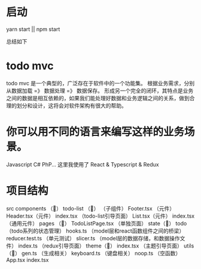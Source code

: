 # 启动

yarn start || npm start

总结如下

# todo mvc

todo mvc 是一个典型的，广泛存在于软件中的一个功能集。 根据业务需求，分别从数据加载 =》 数据处理 =》 数据保存。 形成另一个完全的闭环，其特点是业务之间的数据是相互依赖的，如果我们能处理好数据和业务逻辑之间的关系，做到合理的划分和设计，这将会对软件架构有很大的帮助。

# 你可以用不同的语言来编写这样的业务场景。

Javascript C# PhP...
这里我使用了 React & Typescript & Redux

# 项目结构
src
    components （📃）
        todo-list （📁）  （子组件）
            Footer.tsx （元件）
            Header.tsx（元件）
            index.tsx （todo-list引导页面）
            List.tsx（元件）
        index.tsx（通用元件）
    pages （📁）
        TodoListPage.tsx （单独页面）
    state（📁）
        todo （todo系列的状态管理）
            hooks.ts （model层和react函数组件之间的桥梁）
            reducer.test.ts （单元测试）
            slicer.ts （model层的数据存储，和数据操作文件）
        index.ts （redux引导页面）
    theme（📁）
        index.tsx （主题引导页面）
    utils（📁）
        gen.ts （生成相关）
        keyboard.ts （键盘相关）
        noop.ts （空函数）
    App.tsx
    index.tsx